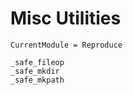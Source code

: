 # Misc Utilities


```@meta
CurrentModule = Reproduce
```

```@docs
_safe_fileop
_safe_mkdir
_safe_mkpath
```
